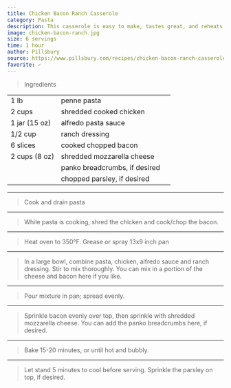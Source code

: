 ```yaml
---
title: Chicken Bacon Ranch Casserole
category: Pasta
description: This casserole is easy to make, tastes great, and reheats really well later.
image: chicken-bacon-ranch.jpg
size: 6 servings
time: 1 hour
author: Pillsbury
source: https://www.pillsbury.com/recipes/chicken-bacon-ranch-casserole/7b559c57-b32e-4eeb-971f-a56042ea323a
favorite: ✓
---
```


> Ingredients

| | | |
|-|-|-|
| 1 lb | penne pasta |
| 2 cups | shredded cooked chicken |
| 1 jar (15 oz) | alfredo pasta sauce |
| 1/2 cup | ranch dressing |
| 6 slices | cooked chopped bacon |
| 2 cups (8 oz) | shredded mozzarella cheese |
| | panko breadcrumbs, if desired |
| | chopped parsley, if desired |

---

> Cook and drain pasta

---

> While pasta is cooking, shred the chicken and cook/chop the bacon.

---

> Heat oven to 350°F. Grease or spray 13x9 inch pan

---

> In a large bowl, combine pasta, chicken, alfredo sauce and ranch dressing. Stir to mix thoroughly. You can mix in a portion of the cheese and bacon here if you like.

---

> Pour mixture in pan; spread evenly.

---

> Sprinkle bacon evenly over top, then sprinkle with shredded mozzarella cheese. You can add the panko breadcrumbs here, if desired.

---

> Bake 15-20 minutes, or until hot and bubbly.

---

> Let stand 5 minutes to cool before serving. Sprinkle the parsley on top, if desired.
